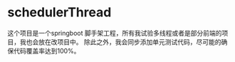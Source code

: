# schedulerThread
这个项目是一个springboot 脚手架工程，所有我试验多线程或者是部分前端的项目，我也会放在改项目中。
除此之外，我会同步添加单元测试代码，尽可能的确保代码覆盖率达到100%。
